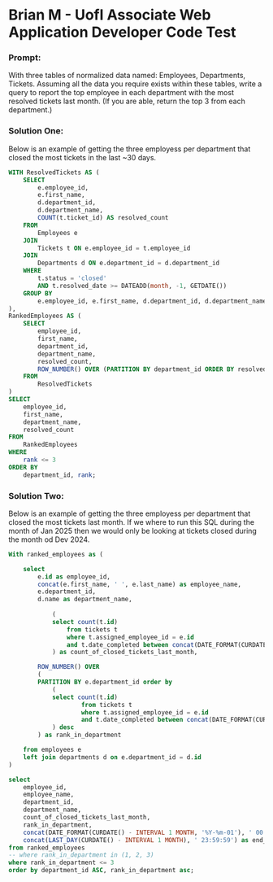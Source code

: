 # Brian M - UofI Associate Web Application Developer Code Test

### Prompt:
With three tables of normalized data named: Employees, Departments, Tickets. Assuming all the data you require exists within these tables, write a query to report the top employee in each department with the most resolved tickets last month.  (If you are able, return the top 3 from each department.)



### Solution One:

Below is an example of getting the three employess per department that closed the most tickets in the last ~30 days.

```sql
WITH ResolvedTickets AS (
    SELECT 
        e.employee_id,
        e.first_name,
        d.department_id,
        d.department_name,
        COUNT(t.ticket_id) AS resolved_count
    FROM 
        Employees e
    JOIN 
        Tickets t ON e.employee_id = t.employee_id
    JOIN 
        Departments d ON e.department_id = d.department_id
    WHERE 
        t.status = 'closed' 
        AND t.resolved_date >= DATEADD(month, -1, GETDATE())
    GROUP BY 
        e.employee_id, e.first_name, d.department_id, d.department_name
),
RankedEmployees AS (
    SELECT 
        employee_id,
        first_name,
        department_id,
        department_name,
        resolved_count,
        ROW_NUMBER() OVER (PARTITION BY department_id ORDER BY resolved_count DESC) AS rank
    FROM 
        ResolvedTickets
)
SELECT 
    employee_id,
    first_name,
    department_name,
    resolved_count
FROM 
    RankedEmployees
WHERE 
    rank <= 3
ORDER BY 
    department_id, rank;
```



### Solution Two:

Below is an example of getting the three employess per department that closed the most tickets last month. If we where to run this SQL during the month of Jan 2025 then we would only be looking at tickets closed during the month od Dev 2024.

```sql
With ranked_employees as (

    select 
        e.id as employee_id,
        concat(e.first_name, ' ', e.last_name) as employee_name,
        e.department_id,
        d.name as department_name,
                
       		(
         	select count(t.id) 
     	 		from tickets t 
         		where t.assigned_employee_id = e.id 
				and t.date_completed between concat(DATE_FORMAT(CURDATE() - INTERVAL 1 MONTH, '%Y-%m-01'), ' 00:00:00') and concat(LAST_DAY(CURDATE() - INTERVAL 1 MONTH), ' 23:59:59')
        	) as count_of_closed_tickets_last_month,

        ROW_NUMBER() OVER 
        (
		PARTITION BY e.department_id order by 
        	(
			select count(t.id) 
             		from tickets t 
             		where t.assigned_employee_id = e.id 
               		and t.date_completed between concat(DATE_FORMAT(CURDATE() - INTERVAL 1 MONTH, '%Y-%m-01'), ' 00:00:00') and concat(LAST_DAY(CURDATE() - INTERVAL 1 MONTH), ' 23:59:59')
			) desc
        ) as rank_in_department

    from employees e
    left join departments d on e.department_id = d.id
)

select
    employee_id,
    employee_name,
    department_id,
    department_name,
    count_of_closed_tickets_last_month,
    rank_in_department,
    concat(DATE_FORMAT(CURDATE() - INTERVAL 1 MONTH, '%Y-%m-01'), ' 00:00:00') as start_filter_date,
    concat(LAST_DAY(CURDATE() - INTERVAL 1 MONTH), ' 23:59:59') as end_filter_date
from ranked_employees
-- where rank_in_department in (1, 2, 3)
where rank_in_department <= 3
order by department_id ASC, rank_in_department asc;
```